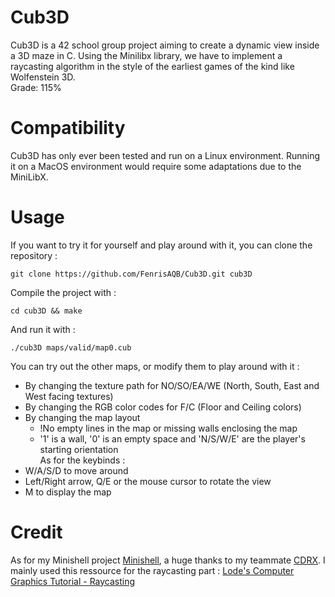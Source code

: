 # Cub3D
Cub3D is a 42 school group project aiming to create a dynamic view inside a 3D maze in C. Using the Minilibx library, we have to implement a raycasting algorithm in the style of the earliest games of the kind like Wolfenstein 3D. \
Grade: 115%

# Compatibility
Cub3D has only ever been tested and run on a Linux environment. Running it on a MacOS environment would require some adaptations due to the MiniLibX.

# Usage
If you want to try it for yourself and play around with it, you can clone the repository :
```
git clone https://github.com/FenrisAQB/Cub3D.git cub3D
```
Compile the project with :
```
cd cub3D && make
```
And run it with :
```
./cub3D maps/valid/map0.cub
```
You can try out the other maps, or modify them to play around with it :
- By changing the texture path for NO/SO/EA/WE (North, South, East and West facing textures)
- By changing the RGB color codes for F/C (Floor and Ceiling colors)
- By changing the map layout
  - !No empty lines in the map or missing walls enclosing the map
  - '1' is a wall, '0' is an empty space and 'N/S/W/E' are the player's starting orientation \
As for the keybinds :
- W/A/S/D to move around
- Left/Right arrow, Q/E or the mouse cursor to rotate the view
- M to display the map

# Credit
As for my Minishell project [Minishell](https://github.com/FenrisAQB/Minishell), a huge thanks to my teammate [CDRX](https://github.com/CDRX2).
I mainly used this ressource for the raycasting part : [Lode's Computer Graphics Tutorial - Raycasting](https://lodev.org/cgtutor/raycasting.html)
